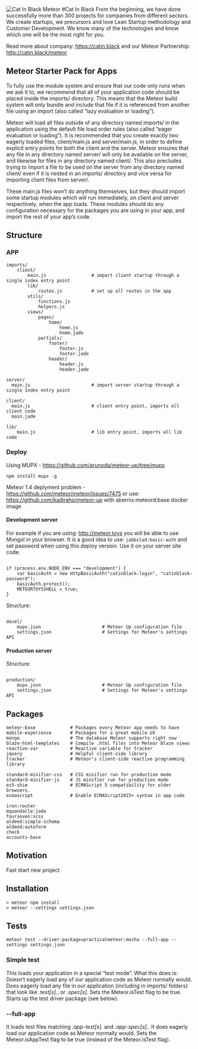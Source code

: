 ![Cat In Black Meteor](http://res.cloudinary.com/czarny-kod/image/upload/v1467275882/meteor_mfdvco.jpg)
#Cat In Black
From the beginning, we have done successfully more than 300 projects for companies from different sectors. We create startups, we precursors and love Lean Startup methodology and Customer Development. We know many of the technologies and know which one will be the most right for you.

Read more about company: https://catin.black and our Meteor Partnership: http://catin.black/meteor 

## Meteor Starter Pack for Apps
To fully use the module system and ensure that our code only runs when we ask it to, we recommend that all of your application code should be placed inside the imports/ directory. This means that the Meteor build system will only bundle and include that file if it is referenced from another file using an import (also called “lazy evaluation or loading”).

Meteor will load all files outside of any directory named imports/ in the application using the default file load order rules (also called “eager evaluation or loading”). It is recommended that you create exactly two eagerly loaded files, client/main.js and server/main.js, in order to define explicit entry points for both the client and the server. Meteor ensures that any file in any directory named server/ will only be available on the server, and likewise for files in any directory named client/. This also precludes trying to import a file to be used on the server from any directory named client/ even if it is nested in an imports/ directory and vice versa for importing client files from server/.

These main.js files won’t do anything themselves, but they should import some startup modules which will run immediately, on client and server respectively, when the app loads. These modules should do any configuration necessary for the packages you are using in your app, and import the rest of your app’s code.


## Structure
### APP
```
imports/
	client/
		main.js                 # import client startup through a single index entry point
		lib/
			routes.js 			# set up all routes in the app
		utils/
			functions.js
			helpers.js
		views/
			pages/
				home/	
					home.js
					home.jade
			partials/
				footer/	
					footer.js
					footer.jade
				header/	
					header.js
					header.jade

server/
  main.js 						# import server startup through a single index entry point

client/
  main.js                       # client entry point, imports all client code
  main.jade

lib/
	main.js 					# lib entry point, imports all lib code

```
### Deploy
Using MUPX - https://github.com/arunoda/meteor-up/tree/mupx
```
npm install mupx -g
```

Meteor 1.4 deplyment problem - https://github.com/meteor/meteor/issues/7475 
or use: https://github.com/kadirahq/meteor-up with abernix:meteord:base docker image

#### Development server
For example if you are using: http://meteor.toys you will be able to use Mongol in your browser. 
It is a good idea to use: ```jabbslad:basic-auth``` and set password when using this deploy version. Use it on your server site code:
```

if (process.env.NODE_ENV === "development") {
	var basicAuth = new HttpBasicAuth("catinblack-login", "catinblack-password");
	basicAuth.protect();
	METEORTOYSSHELL = true;
}

```

Structure:

```

devel/
	mupx.json 						# Meteor Up configuration file
	settings.json 					# Settings for Meteor's settings API

```

#### Production server
Structure:

```

production/
	mupx.json 						# Meteor Up configuration file
	settings.json 					# Settings for Meteor's settings API

```

## Packages
```
meteor-base             # Packages every Meteor app needs to have
mobile-experience       # Packages for a great mobile UX
mongo                   # The database Meteor supports right now
blaze-html-templates    # Compile .html files into Meteor Blaze views
reactive-var            # Reactive variable for tracker
jquery                  # Helpful client-side library
tracker                 # Meteor's client-side reactive programming library

standard-minifier-css   # CSS minifier run for production mode
standard-minifier-js    # JS minifier run for production mode
es5-shim                # ECMAScript 5 compatibility for older browsers.
ecmascript              # Enable ECMAScript2015+ syntax in app code

iron:router
mquandalle:jade
fourseven:scss
aldeed:simple-schema
aldeed:autoform
check
accounts-base
```

## Motivation

Fast start new project

## Installation

```
> meteor npm install
> meteor --settings settings.json
```

## Tests

```
meteor test --driver-package=practicalmeteor:mocha --full-app --settings settings.json
```

### Simple test

This loads your application in a special “test mode”. What this does is:
Doesn’t eagerly load any of our application code as Meteor normally would.
Does eagerly load any file in our application (including in imports/ folders) that look like *.test[s].*, or *.spec[s].*
Sets the Meteor.isTest flag to be true.
Starts up the test driver package (see below).

### --full-app

It loads test files matching *.app-test[s].* and *.app-spec[s].*.
It does eagerly load our application code as Meteor normally would.
Sets the Meteor.isAppTest flag to be true (instead of the Meteor.isTest flag).

